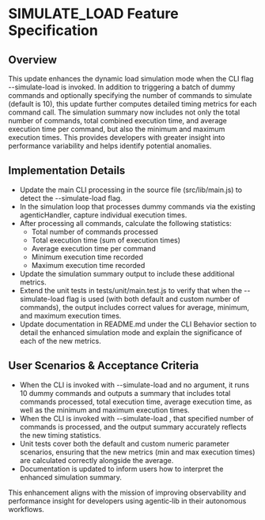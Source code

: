 # SIMULATE_LOAD Feature Specification

## Overview
This update enhances the dynamic load simulation mode when the CLI flag --simulate-load is invoked. In addition to triggering a batch of dummy commands and optionally specifying the number of commands to simulate (default is 10), this update further computes detailed timing metrics for each command call. The simulation summary now includes not only the total number of commands, total combined execution time, and average execution time per command, but also the minimum and maximum execution times. This provides developers with greater insight into performance variability and helps identify potential anomalies.

## Implementation Details
- Update the main CLI processing in the source file (src/lib/main.js) to detect the --simulate-load flag.
- In the simulation loop that processes dummy commands via the existing agenticHandler, capture individual execution times.
- After processing all commands, calculate the following statistics:
  - Total number of commands processed
  - Total execution time (sum of execution times)
  - Average execution time per command
  - Minimum execution time recorded
  - Maximum execution time recorded
- Update the simulation summary output to include these additional metrics.
- Extend the unit tests in tests/unit/main.test.js to verify that when the --simulate-load flag is used (with both default and custom number of commands), the output includes correct values for average, minimum, and maximum execution times.
- Update documentation in README.md under the CLI Behavior section to detail the enhanced simulation mode and explain the significance of each of the new metrics.

## User Scenarios & Acceptance Criteria
- When the CLI is invoked with --simulate-load and no argument, it runs 10 dummy commands and outputs a summary that includes total commands processed, total execution time, average execution time, as well as the minimum and maximum execution times.
- When the CLI is invoked with --simulate-load <number>, that specified number of commands is processed, and the output summary accurately reflects the new timing statistics.
- Unit tests cover both the default and custom numeric parameter scenarios, ensuring that the new metrics (min and max execution times) are calculated correctly alongside the average.
- Documentation is updated to inform users how to interpret the enhanced simulation summary.

This enhancement aligns with the mission of improving observability and performance insight for developers using agentic‑lib in their autonomous workflows.